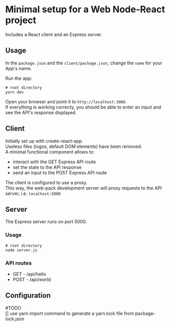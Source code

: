 # Minimal setup for a Web Node-React project

Includes a React client and an Express server.

## Usage

In the `package.json` and the `client/package.json`, change the `name` for your App's name.

Run the app:

```
# root directory
yarn dev
```

Open your browser and point it to `http://localhost:3000`.  
If everything is working correcty, you should be able to enter an input and see the API's response displayed.

## Client

Initially set up with create-react-app.  
Useless files (logos, default DOM elements) have been removed.  
A minimal functional component allows to:

- interact with the GET Express API route
- set the state to the API response
- send an input to the POST Express API route

The client is configured to use a proxy.  
This way, the web-pack development server will proxy requests to the API server, i.e. `localhost:5000`

## Server

The Express server runs on port 5000.

### Usage

```
# root directory
node server.js
```

### API routes

- GET - /api/hello
- POST - /api/world

## Configuration

#TODO  
[] use yarn import command to generate a yarn.lock file from package-lock.json
